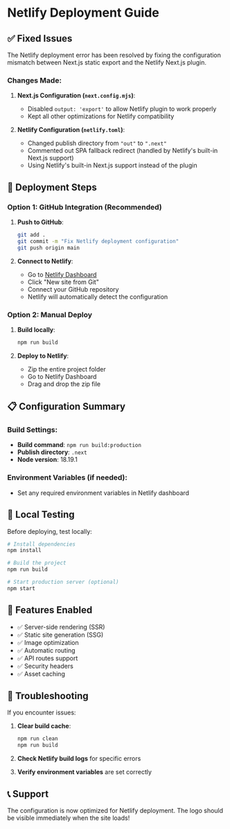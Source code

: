 # Netlify Deployment Guide

## ✅ Fixed Issues

The Netlify deployment error has been resolved by fixing the configuration mismatch between Next.js static export and the Netlify Next.js plugin.

### Changes Made:

1. **Next.js Configuration (`next.config.mjs`)**:

   - Disabled `output: 'export'` to allow Netlify plugin to work properly
   - Kept all other optimizations for Netlify compatibility

2. **Netlify Configuration (`netlify.toml`)**:
   - Changed publish directory from `"out"` to `".next"`
   - Commented out SPA fallback redirect (handled by Netlify's built-in Next.js support)
   - Using Netlify's built-in Next.js support instead of the plugin

## 🚀 Deployment Steps

### Option 1: GitHub Integration (Recommended)

1. **Push to GitHub**:

   ```bash
   git add .
   git commit -m "Fix Netlify deployment configuration"
   git push origin main
   ```

2. **Connect to Netlify**:
   - Go to [Netlify Dashboard](https://app.netlify.com/)
   - Click "New site from Git"
   - Connect your GitHub repository
   - Netlify will automatically detect the configuration

### Option 2: Manual Deploy

1. **Build locally**:

   ```bash
   npm run build
   ```

2. **Deploy to Netlify**:
   - Zip the entire project folder
   - Go to Netlify Dashboard
   - Drag and drop the zip file

## 📋 Configuration Summary

### Build Settings:

- **Build command**: `npm run build:production`
- **Publish directory**: `.next`
- **Node version**: 18.19.1

### Environment Variables (if needed):

- Set any required environment variables in Netlify dashboard

## 🔧 Local Testing

Before deploying, test locally:

```bash
# Install dependencies
npm install

# Build the project
npm run build

# Start production server (optional)
npm start
```

## 🌟 Features Enabled

- ✅ Server-side rendering (SSR)
- ✅ Static site generation (SSG)
- ✅ Image optimization
- ✅ Automatic routing
- ✅ API routes support
- ✅ Security headers
- ✅ Asset caching

## 🐛 Troubleshooting

If you encounter issues:

1. **Clear build cache**:

   ```bash
   npm run clean
   npm run build
   ```

2. **Check Netlify build logs** for specific errors

3. **Verify environment variables** are set correctly

## 📞 Support

The configuration is now optimized for Netlify deployment. The logo should be visible immediately when the site loads!

